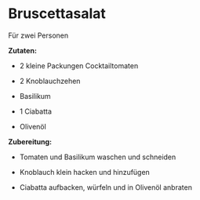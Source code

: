 # Bruscettasalat

Für zwei Personen

**Zutaten:**

- 2 kleine Packungen Cocktailtomaten

- 2 Knoblauchzehen

- Basilikum

- 1 Ciabatta

- Olivenöl

**Zubereitung:**

- Tomaten und Basilikum waschen und schneiden

- Knoblauch klein hacken und hinzufügen

- Ciabatta aufbacken, würfeln und in Olivenöl anbraten
